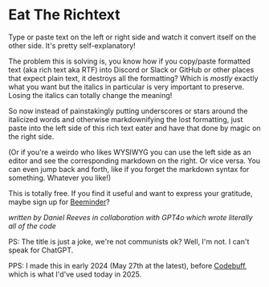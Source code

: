 Eat The Richtext
================

Type or paste text on the left or right side and watch it convert itself on the other side. It's pretty self-explanatory!

The problem this is solving is, you know how if you copy/paste formatted text (aka rich text aka RTF) into Discord or Slack or GitHub or other places that expect plain text, it destroys all the formatting? Which is _mostly_ exactly what you want but the italics in particular is very important to preserve. Losing the italics can totally change the meaning!

So now instead of painstakingly putting underscores or stars around the italicized words and otherwise markdownifying the lost formatting, just paste into the left side of this rich text eater and have that done by magic on the right side.

(Or if you're a weirdo who likes WYSIWYG you can use the left side as an editor and see the corresponding markdown on the right. Or vice versa. You can even jump back and forth, like if you forget the markdown syntax for something. Whatever you like!)

This is totally free. If you find it useful and want to express your gratitude, maybe sign up for [Beeminder](https://www.beeminder.com/)?

_written by Daniel Reeves in collaboration with GPT4o which wrote literally all of the code_

PS: The title is just a joke, we're not communists ok? Well, I'm not. I can't speak for ChatGPT.

PPS: I made this in early 2024 (May 27th at the latest), before 
[Codebuff](https://codebuff.com/referrals/ref-146ce36c-53e8-435c-a7f6-e180206dd0ee), 
which is what I'd've used today in 2025.
